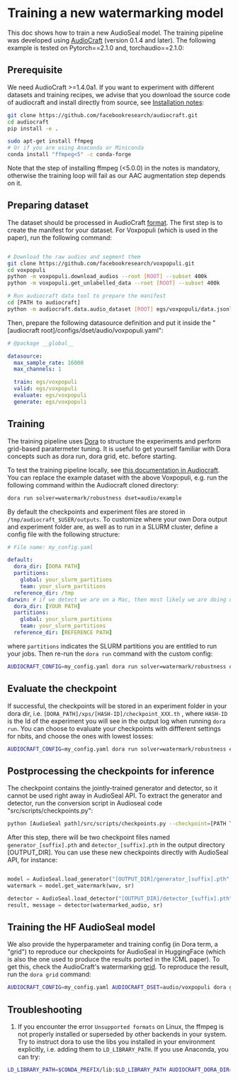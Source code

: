# Training a new watermarking model

This doc shows how to train a new AudioSeal model. The training pipeline was developed using [AudioCraft](https://github.com/facebookresearch/audiocraft) (version 0.1.4 and later). The following example is tested on Pytorch==2.1.0 and, torchaudio==2.1.0:

## Prerequisite

We need AudioCraft >=1.4.0a1. If you want to experiment with different datasets and training recipes, we advise that you download the source code of audiocraft and install directly from source, see [Installation notes](https://github.com/facebookresearch/audiocraft/blob/main/README.md#installation):

```bash
git clone https://github.com/facebookresearch/audiocraft.git
cd audiocraft
pip install -e .

sudo apt-get install ffmpeg
# Or if you are using Anaconda or Miniconda
conda install "ffmpeg<5" -c conda-forge
```

Note that the step of installing ffmpeg (<5.0.0) in the notes is mandatory, otherwise the training loop will fail as our AAC augmentation step depends on it.

## Preparing dataset

The dataset should be processed in AudioCraft [format](https://github.com/facebookresearch/audiocraft/blob/main/docs/DATASETS.md). The first step is to create the manifest for your dataset. For Voxpopuli (which is used in the paper), run the following command:

```bash

# Download the raw audios and segment them
git clone https://github.com/facebookresearch/voxpopuli.git
cd voxpopuli
python -m voxpopuli.download_audios --root [ROOT] --subset 400k
python -m voxpopuli.get_unlabelled_data --root [ROOT] --subset 400k

# Run audiocraft data tool to prepare the manifest
cd [PATH to audiocraft]
python -m audiocraft.data.audio_dataset [ROOT] egs/voxpopuli/data.jsonl.gz
```

Then, prepare the following datasource definition and put it inside the "[audiocraft root]/configs/dset/audio/voxpopuli.yaml":

```yaml
# @package __global__

datasource:
  max_sample_rate: 16000
  max_channels: 1

  train: egs/voxpopuli
  valid: egs/voxpopuli
  evaluate: egs/voxpopuli
  generate: egs/voxpopuli
```

## Training

The training pipeline uses [Dora](https://github.com/facebookresearch/dora) to structure the experiments and perform grid-based paratermeter tuning. It is useful to get yourself familiar with Dora concepts such as dora run, dora grid, etc. before starting.

To test the training pipeline locally, see [this documentation in Audiocraft](https://github.com/facebookresearch/audiocraft/blob/main/docs/WATERMARKING.md). You can replace the example dataset with the above Voxpopuli, e.g. run the following command within the Audiocraft cloned directory:

```bash
dora run solver=watermark/robustness dset=audio/example
```

By default the checkpoints and experiment files are stored in `/tmp/audiocraft_$USER/outputs`. To customize where your own Dora output and experiment folder are, as well as to run in a SLURM cluster, define a config file with the following structure:

```yaml
# File name: my_config.yaml

default:
  dora_dir: [DORA PATH]
  partitions:
    global: your_slurm_partitions
    team: your_slurm_partitions
  reference_dir: /tmp
darwin: # if we detect we are on a Mac, then most likely we are doing unit testing etc.
  dora_dir: [YOUR PATH]
  partitions:
    global: your_slurm_partitions
    team: your_slurm_partitions
  reference_dir: [REFERENCE PATH]
```

where `partitions` indicates the SLURM partitions you are entitled to run your jobs. Then re-run the `dora run` command with the custom config:

```bash
AUDIOCRAFT_CONFIG=my_config.yaml dora run solver=watermark/robustness dset=audio/voxpopuli
```

## Evaluate the checkpoint

If successful, the checkpoints will be stored in an experiment folder in your dora dir, i.e. `[DORA_PATH]/xps/[HASH-ID]/checkpoint_XXX.th` , where `HASH-ID` is the Id of the experiment you will see in the output log when running `dora run`. You can choose to evaluate your checkpoints with diffferent settings for nbits, and choose the ones with lowest losses:

```bash
AUDIOCRAFT_CONFIG=my_config.yaml dora run solver=watermark/robustness execute_only=evaluate dset=audio/voxpopuli continue_from=[PATH_TO_THE_CHECKPOINT_FILE] +dummy_watermarker.nbits=16 seanet.detector.output_dim=32
```

## Postprocessing the checkpoints for inference

The checkpoint contains the jointly-trained generator and detector, so it cannot be used right away in AudioSeal API. To extract the generator and detector, run the conversion script in Audioseal code "src/scripts/checkpoints.py":

```bash
python [AudioSeal path]/src/scripts/checkpoints.py --checkpoint=[PATH TO CHECKPOINT] --outdir=[OUTPUT_DIR] --suffix=[name of the new model]
```

After this step, there will be two checkpoint files named `generator_[suffix].pth` and `detector_[suffix].pth` in the output directory [OUTPUT_DIR]. You can use these new checkpoints directly with AudioSeal API, for instance:

```python

model = AudioSeal.load_generator("[OUTPUT_DIR]/generator_[suffix].pth", nbits=16)
watermark = model.get_watermark(wav, sr)

detector = AudioSeal.load_detector("[OUTPUT_DIR]/detector_[suffix].pth", nbits=16)
result, message = detector(watermarked_audio, sr)
```

## Training the HF AudioSeal model

We also provide the hyperparameter and training config (in Dora term, a "grid") to reproduce our checkpoints for AudioSeal in HuggingFace (which is also the one used to produce the results ported in the ICML paper). To get this, check the AudioCraft's watermarking [grid](https://github.com/facebookresearch/audiocraft/blob/main/audiocraft/grids/watermarking/kbits.py). To reproduce the result, run the `dora grid` command:

```bash
AUDIOCRAFT_CONFIG=my_config.yaml AUDIOCRAFT_DSET=audio/voxpopuli dora grid watermarking.1315_kbits_seeds
```

## Troubleshooting

1. If you encounter the error `Unsupported formats` on Linux, the ffmpeg is not properly installed or superseded by other backends in your system. Try to instruct dora to use the libs you installed in your environment explicitly, i.e. adding them to `LD_LIBRARY_PATH`. If you use Anaconda, you can try:

```bash
LD_LIBRARY_PATH=$CONDA_PREFIX/lib:$LD_LIBRARY_PATH AUDIOCRAFT_DORA_DIR=my_config.yaml [dora run/grid command]
```
